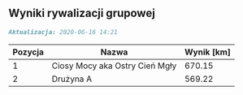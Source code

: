 ## Wyniki rywalizacji grupowej

```markdown
Aktualizacja: 2020-06-16 14:21
```

Pozycja | Nazwa | Wynik [km] |
------------ | -------------  | -------------
 1 |Ciosy Mocy aka Ostry Cień Mgły | 670.15 
 2 |Drużyna A | 569.22